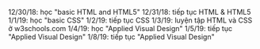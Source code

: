 12/30/18: <h>học "basic HTML and HTML5"</h>
12/31/18: tiếp tục HTML & HTML5
1/1/19: học "basic CSS"
1/2/19: tiếp tục CSS
1/3/19: luyện tập HTML và CSS ở w3schools.com
1/4/19: học "Applied Visual Design"
1/5/19: tiếp tục "Applied Visual Design"
1/8/19: tiếp tục "Applied Visual Design"
